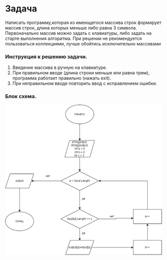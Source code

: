 # Задача
Написать программу,которая из имеющегося массива строк формирует массив строк, длина которых меньше либо равна 3 символа. Первоначально массив можно задать с клавиатуры, либо задать на старте выполнения алгоритма. При решении не рекомендуется пользоваться коллекциями, лучше обойтись исключительно массивами

### Инструкция к решению задачи.
1. Введение массива в ручную на клавиатуре.
2. При правильном вводе (длина строки меньше или равна трем), программа работает правильно (нажать exit).
3. При неправильном вводе повторить ввод с исправлением ошибки.

### Блок схема.
![Блоксхема](final_work.png)
